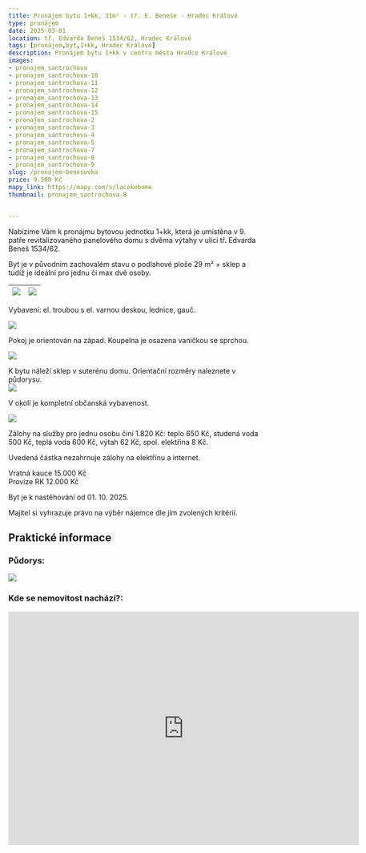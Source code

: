 ```yaml
---
title: Pronájem bytu 1+kk, 31m² - tř. E. Beneše - Hradec Králové
type: pronájem
date: 2025-03-01
location: tř. Edvarda Beneš 1534/62, Hradec Králové
tags: [pronájem,byt,1+kk, Hradec Králové]
description: Pronájem bytu 1+kk v centru města Hradce Králové
images:
- pronajem_santrochova
- pronajem_santrochova-10
- pronajem_santrochova-11
- pronajem_santrochova-12
- pronajem_santrochova-13
- pronajem_santrochova-14
- pronajem_santrochova-15
- pronajem_santrochova-2
- pronajem_santrochova-3
- pronajem_santrochova-4
- pronajem_santrochova-5
- pronajem_santrochova-7
- pronajem_santrochova-8
- pronajem_santrochova-9
slug: /pronajem-benesovka
price: 9.500 Kč
mapy_link: https://mapy.com/s/lacokebome
thumbnail: pronajem_santrochova-8


---
```


Nabízíme Vám k pronájmu bytovou jednotku 1+kk, která je umístěna v 9. patře revitalizovaného panelového domu s dvěma výtahy v ulici tř. Edvarda Beneš 1534/62. 

Byt je v původním zachovalém stavu o podlahové ploše 29 m² + sklep a tudíž je ideální pro jednu či max dvě osoby.

| ![](https://res.cloudinary.com/dgnpeadbj/image/upload/v1756885603/pronajem_benesovka-8.jpg) | ![](https://res.cloudinary.com/dgnpeadbj/image/upload/v1756885603/pronajem_benesovka-6.jpg) |
| ------------------------------------------------------------------------------------------- | ------------------------------------------------------------------------------------------- |

Vybavení: el. troubou s el. varnou deskou, lednice, gauč.

![](https://res.cloudinary.com/dgnpeadbj/image/upload/v1756885603/pronajem_benesovka-7.jpg)

Pokoj je orientován na západ. Koupelna je osazena vaničkou se sprchou. 

![](https://res.cloudinary.com/dgnpeadbj/image/upload/v1756885603/pronajem_benesovka-10.jpg)

K bytu náleží sklep v suterénu domu. Orientační rozměry naleznete v půdorysu.  
![](https://res.cloudinary.com/dgnpeadbj/image/upload/v1756885607/pronajem_benesovka-9.jpg)

V okolí je kompletní občanská vybavenost. 

![](https://res.cloudinary.com/dgnpeadbj/image/upload/v1756885603/pronajem_benesovka-3.jpg) 

Zálohy na služby pro jednu osobu činí 1.820 Kč: teplo 650 Kč, studená voda 500 Kč, teplá voda 600 Kč, výtah 62 Kč, spol. elektřina 8 Kč.  

Uvedená částka nezahrnuje zálohy na elektřinu a internet.  

Vratná kauce 15.000 Kč  
Provize RK 12.000 Kč  

Byt je k nastěhování od 01. 10. 2025.  

Majitel si vyhrazuje právo na výběr nájemce dle jím zvolených kritérií.

## Praktické informace

### Půdorys:

![](https://res.cloudinary.com/dgnpeadbj/image/upload/v1756885604/pronajem_benesovka-5.jpg)

### Kde se nemovitost nachází?:

<iframe style="border:none" src="https://mapy.com/s/perefetevu" width="700" height="466" frameborder="0"></iframe>
